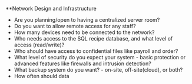**Network Design and Infrastructure
- Are you planning/open to having a centralized server room?
- Do you want to allow remote access for any staff?
- How many devices need to be connected to the network?
- Who needs access to the SQL recipe database, and what level of access (read/write)?
- Who should have access to confidential files like payroll and order?
- What level of security do you expect your system - basic protection or advanced features like firewalls and intrusion detection?
- What backup system do you want? - on-site, off-site(cloud), or both?
- How often should data

